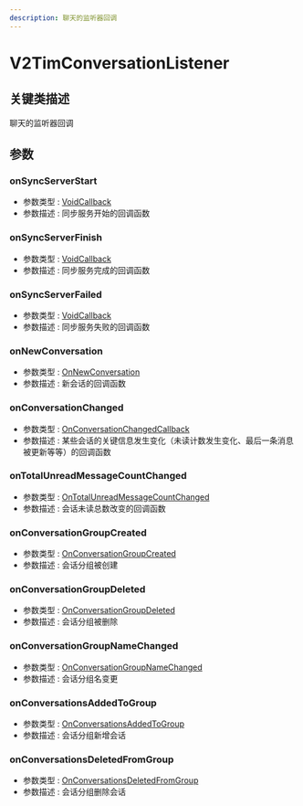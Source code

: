 ```yaml
---
description: 聊天的监听器回调
---
```


# V2TimConversationListener

## 关键类描述

聊天的监听器回调

## 参数

### onSyncServerStart

* 参数类型 : [VoidCallback](../../callbacks/voidcallback.md)
* 参数描述 : 同步服务开始的回调函数

### onSyncServerFinish

* 参数类型 : [VoidCallback](../../callbacks/voidcallback.md)
* 参数描述 : 同步服务完成的回调函数

### onSyncServerFailed

* 参数类型 : [VoidCallback](../../callbacks/voidcallback.md)
* 参数描述 : 同步服务失败的回调函数

### onNewConversation

* 参数类型 : [OnNewConversation](../../callbacks/onnewconversation.md)
* 参数描述 : 新会话的回调函数

### onConversationChanged

* 参数类型 : [OnConversationChangedCallback](../../callbacks/onconversationchangedcallback.md)
* 参数描述 : 某些会话的关键信息发生变化（未读计数发生变化、最后一条消息被更新等等）的回调函数

### onTotalUnreadMessageCountChanged

* 参数类型 : [OnTotalUnreadMessageCountChanged](../../callbacks/ontotalunreadmessagecountchanged.md)
* 参数描述 : 会话未读总数改变的回调函数

### onConversationGroupCreated

* 参数类型 : [OnConversationGroupCreated](../../callbacks/OnConversationGroupCreated.md)
* 参数描述 : 会话分组被创建

### onConversationGroupDeleted

* 参数类型 : [OnConversationGroupDeleted](../../callbacks/OnConversationGroupDeleted.md)
* 参数描述 : 会话分组被删除

### onConversationGroupNameChanged

* 参数类型 : [OnConversationGroupNameChanged](../../callbacks/OnConversationGroupNameChanged.md)
* 参数描述 : 会话分组名变更

### onConversationsAddedToGroup

* 参数类型 : [OnConversationsAddedToGroup](../../callbacks/OnConversationsAddedToGroup.md)
* 参数描述 : 会话分组新增会话

### onConversationsDeletedFromGroup

* 参数类型 : [OnConversationsDeletedFromGroup](../../callbacks/onConversationsDeletedFromGroup.md)
* 参数描述 : 会话分组删除会话
